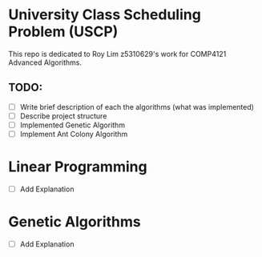 # University Class Scheduling Problem (USCP)

This repo is dedicated to Roy Lim z5310629's work for COMP4121 Advanced Algorithms.

## TODO:
- [ ] Write brief description of each the algorithms (what was implemented)
- [ ] Describe project structure
- [ ] Implemented Genetic Algorithm
- [ ] Implement Ant Colony Algorithm

# Linear Programming

- [ ] Add Explanation

# Genetic Algorithms

- [ ] Add Explanation
